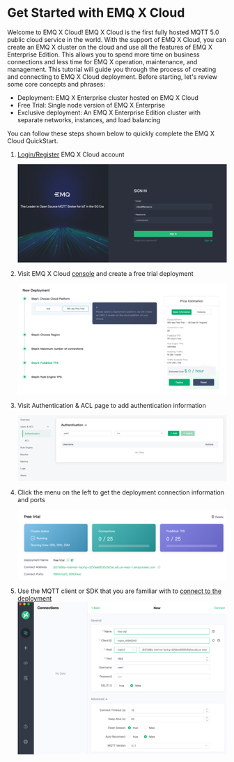 # Get Started with EMQ X Cloud

Welcome to EMQ X Cloud! EMQ X Cloud is the first fully hosted MQTT 5.0 public cloud service in the world. With the support of EMQ X Cloud,
you can create an EMQ X cluster on the cloud and use all the features of EMQ X Enterprise Edition. This allows you to spend more time on business
connections and less time for EMQ X operation, maintenance, and management. This tutorial will guide you through the process of creating and connecting
to EMQ X Cloud deployment. Before starting, let's review some core concepts and phrases:

* Deployment: EMQ X Enterprise cluster hosted on EMQ X Cloud
* Free Trial: Single node version of EMQ X Enterprise
* Exclusive deployment: An EMQ X Enterprise Edition cluster with separate networks, instances, and load balancing

You can follow these steps shown below to quickly complete the EMQ X Cloud QuickStart.

1. [Login/Register](./create_account.md) EMQ X Cloud account

    ![add_users](./_assets/log_in.png)


2. Visit EMQ X Cloud [console](https://cloud.emqx.io/console/) and create a free trial deployment
   
   ![console](./_assets/free_trial.png)


3. Visit Authentication & ACL page to add authentication information

   ![authentication](./_assets/auth.png)


4. Click the menu on the left to get the deployment connection information and ports

   ![authentication](./_assets/detail.png)
    

5. Use the MQTT client or SDK that you are familiar with to [connect to the deployment](../connect_to_deployments/introduction.md) 
   ![authentication](./_assets/mqttx_connect.png)
   
